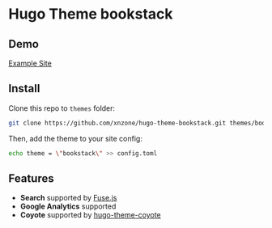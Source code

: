 # Hugo Theme bookstack

## Demo

[Example Site](https://books.xnzone.eu.org/hugo-theme-bookstack/)

## Install

Clone this repo to `themes` folder:

```bash
git clone https://github.com/xnzone/hugo-theme-bookstack.git themes/bookstack --depth=1
```

Then, add the theme to your site config:

```bash
echo theme = \"bookstack\" >> config.toml
```

## Features

* **Search** supported by [Fuse.js](https://github.com/krisk/Fuse)
* **Google Analytics** supported
* **Coyote** supported by [hugo-theme-coyote](https://github.com/nightswinger/hugo-theme-coyote)
